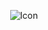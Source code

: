 <p align="center">
  <img src="https://github.com/GeekLord04/DroidJobs/assets/84928799/eced60a7-adbd-4710-8dcf-992f875a5b7b" alt="Icon">
</p>
